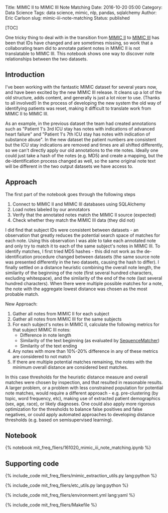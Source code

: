 Title: MIMIC II to MIMIC III Note Matching
Date: 2016-10-20 05:00
Category: Data Science
Tags: data science, mimic, nlp, pandas, sqlalchemy
Author: Eric Carlson
slug: mimic-iii-note-matching
Status: published

[TOC]

One tricky thing to deal with in the transition from [MIMIC II](https://physionet.org/mimic2/) to 
[MIMIC III](https://mimic.physionet.org/) has been that
IDs have changed and are sometimes missing, so work that a collaborating team did to annotate 
patient notes in MIMIC II is not translatable to MIMIC III.  This notebook shows one way to discover 
note relationships between the two datasets.

## Introduction

I've been working with the fantastic MIMIC dataset for several years now, and have been excited
by the new MIMIC III release.  It cleans up a lot of the old structure, adds content, and generally
is just a lot nicer to use.  (Thanks to all involved!)  In the process of developing the new
system the old way of identifying patients was reset, making it difficult to translate work from 
MIMIC II to MIMIC III.  

As an example, in the previous dataset the team had created annotations
such as "Patient 1's 3rd ICU stay has notes with indications of advanced heart failure" and "Patient 1's
7th ICU stay has
notes with indication of substance abuse".  In the new dataset the patient numbers are consistent
but the ICU stay indications are removed and times are all shifted differently, so we can't directly
apply our old annotations to the nte notes.  Ideally one could just
take a hash of the notes (e.g. MD5) and create a mapping, but the de-identification process changed
as well, so the same original note text will be different in the two output datasets we have
access to.
  
## Approach

The first part of the notebook goes through the following steps

1. Connect to MIMIC II and MIMIC III databases using SQLAlchemy
2. Load notes labeled by our annotators
3. Verify that the annotated notes match the MIMIC II source (expected)
4. Check whether they match the MIMIC III data (they did not)

I did find that subject IDs were consistent between datasets - an observation that greatly reduces
the potential search space of matches for each note.  Using this observation I was able to take
each annotated note and only try to match it to each of the same subject's notes in MIMIC III. To
identify matches, I first tried MD5 hashes - this did not work as the de-identification procedure
changed between datasets (the same source note was presented differently in the two datasets, 
causing the hash to differ).  I finally settled on a distance heuristic combining the overall note 
length, the similarity of the beginning of the note (first several hundred characters, excluding
whitespace), and the similarity of the end of the note (last several hundred characters).  When there
were multiple possible matches for a note, the note with the aggregate lowest distance was chosen
as the most probable match.

New Approach:

1. Gather all notes from MIMIC II for each subject
2. Gather all notes from MIMIC III for the same subjects
3. For each subject's notes in MIMIC II, calculate the following metrics for that subject MIMIC III 
   notes:
    * Difference in note length
    * Similarity of the text beginning (as evaluated by [SequenceMatcher](https://docs.python.org/2/library/difflib.html))
    * Similarity of the text ending
4. Any notes with more than 10%-20% difference in any of these metrics are considered to not match
5. If there are multiple potential matches remaining, the notes with the minimum overall distance are
   considered best matches.

In this case thresholds for the heuristic distance measure and overall matches were chosen by
inspection, and that resulted in reasonable results.  A larger problem, or a problem with less
constrained population for potential note matches, would require a different approach - e.g.
pre-clustering (by topic, word frequency, etc), making use of extracted patient demographics (sex,
age, race), or likely diagnoses.  One could also apply more rigorous optimization for the thresholds
to balance false positives and false negatives, or could apply automated approaches to developing
distance thresholds (e.g. based on semisupervised learning).

## Notebook

{% notebook mit_freq_fliers/161020_mimic_iii_note_matching.ipynb %}

## Supporting code

{% include_code mit_freq_fliers/mimic_extraction_utils.py lang:python %}

{% include_code mit_freq_fliers/etc_utils.py lang:python %}

{% include_code mit_freq_fliers/environment.yml lang:yaml %}

{% include_code mit_freq_fliers/Makefile %}